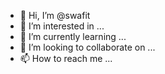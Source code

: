 - 👋 Hi, I’m @swafit
- 👀 I’m interested in ...
- 🌱 I’m currently learning ...
- 💞️ I’m looking to collaborate on ...
- 📫 How to reach me ...

<!---
swafit/swafit is a ✨ special ✨ repository because its `README.md` (this file) appears on your GitHub profile.
You can click the Preview link to take a look at your changes.
--->
